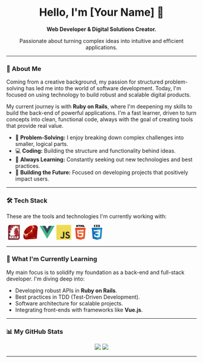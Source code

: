<h1 align="center">Hello, I'm [Your Name] 👋</h1>
<p align="center">
  <strong>Web Developer & Digital Solutions Creator.</strong>
</p>
<p align="center">
  Passionate about turning complex ideas into intuitive and efficient applications.
</p>

---

### 🚀 About Me

Coming from a creative background, my passion for structured problem-solving has led me into the world of software development. Today, I'm focused on using technology to build robust and scalable digital products.

My current journey is with **Ruby on Rails**, where I'm deepening my skills to build the back-end of powerful applications. I'm a fast learner, driven to turn concepts into clean, functional code, always with the goal of creating tools that provide real value.

* 🧠 **Problem-Solving:** I enjoy breaking down complex challenges into smaller, logical parts.
* 💻 **Coding:** Building the structure and functionality behind ideas.
* 🌱 **Always Learning:** Constantly seeking out new technologies and best practices.
* 🚀 **Building the Future:** Focused on developing projects that positively impact users.

---

### 🛠️ Tech Stack

These are the tools and technologies I'm currently working with:

<p align="left">
  <a href="https://rubyonrails.org" target="_blank" rel="noreferrer"><img src="https://raw.githubusercontent.com/devicons/devicon/master/icons/rails/rails-original-wordmark.svg" alt="Ruby on Rails" width="40" height="40"/></a>
  <a href="https://www.ruby-lang.org/en/" target="_blank" rel="noreferrer"><img src="https://raw.githubusercontent.com/devicons/devicon/master/icons/ruby/ruby-original.svg" alt="Ruby" width="40" height="40"/></a>
  <a href="https://vuejs.org/" target="_blank" rel="noreferrer"><img src="https://raw.githubusercontent.com/devicons/devicon/master/icons/vuejs/vuejs-original.svg" alt="Vue.js" width="40" height="40"/></a>
  <a href="https://developer.mozilla.org/en-US/docs/Web/JavaScript" target="_blank" rel="noreferrer"><img src="https://raw.githubusercontent.com/devicons/devicon/master/icons/javascript/javascript-original.svg" alt="JavaScript" width="40" height="40"/></a>
  <a href="https://developer.mozilla.org/en-US/docs/Web/HTML" target="_blank" rel="noreferrer"><img src="https://raw.githubusercontent.com/devicons/devicon/master/icons/html5/html5-original-wordmark.svg" alt="HTML5" width="40" height="40"/></a>
  <a href="https://developer.mozilla.org/en-US/docs/Web/CSS" target="_blank" rel="noreferrer"><img src="https://raw.githubusercontent.com/devicons/devicon/master/icons/css3/css3-original-wordmark.svg" alt="CSS3" width="40" height="40"/></a>
</p>

---

### 🌱 What I'm Currently Learning

My main focus is to solidify my foundation as a back-end and full-stack developer. I'm diving deep into:

* Developing robust APIs in **Ruby on Rails**.
* Best practices in TDD (Test-Driven Development).
* Software architecture for scalable projects.
* Integrating front-ends with frameworks like **Vue.js**.

---

### 📊 My GitHub Stats

<p align="center">
  <img height="180em" src="https://github-readme-stats.vercel.app/api?username=magdielcardoso&show_icons=true&theme=dracula&include_all_commits=true&count_private=true"/>
  <img height="180em" src="https://github-readme-stats.vercel.app/api/top-langs/?username=magdielcardoso&layout=compact&langs_count=7&theme=dracula"/>
</p>

---
